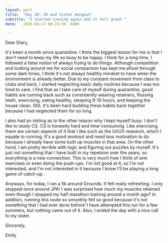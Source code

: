 ```yaml
---
layout: post
title:  "Day 30: 5K and Sister Hangout"
subtitle: "I started running again and it felt great."
date:   2020-04-17 00:23:59 -0400

---
```


Dear Diary,

It's been a month since quarantine. I think the biggest lesson for me is that I don't need to keep my life so busy to be happy. I think for a long time, I followed a false notion of always trying to do things. Although competition and looking around me for social comparison has kept me afloat through some dark times, I think it's not always healthy mindset to have when the environment is already better. Due to my constant movement from class to clubs and back, I started neglecting basic daily routines because I was too tired to care. I find that as I take care of myself during quarantine, good habits are coming back such as consistently wearing retainers, flossing teeth, exercising, eating healthy, sleeping 8-10 hours, and keeping the house clean. Still, it's been hard building these habits back together because I had neglected them for so long.

I also had an inkling as to the other reason why I kept myself busy: I don't like to study CS. CS is honestly hard and time-consuming. Like exercising, there are certain aspects of it that I like such as the UI/UX research, which I equate to running. It's a good workout and need less motivation to do because I already have some built up muscles in that area. On the other hand, I am pretty terrible with logic and figuring out puzzles by myself. It's just not something that I have built in my repetoire over the years, so everything is a new connection. This is very much how I think of arm exercises or even doing the push-ups. I'm not good at it, so I'm not interested, and I'm not interested in it because I know I'll be playing a long game of catch-up. 

Anyways, for today, I ran a 5k around Grounds. It felt really refreshing. I only stopped once around JPA! I was surprised how much my muscles retained even though I stopped my half marathon training around a month ago? In addition, running this route so smoothly felt so good because it's not something that I had ever done before! I have attempted this run for a few summers, but nothing came out of it. Also, I ended the day with a nice call to my sister. 


Sincerely,

Emily